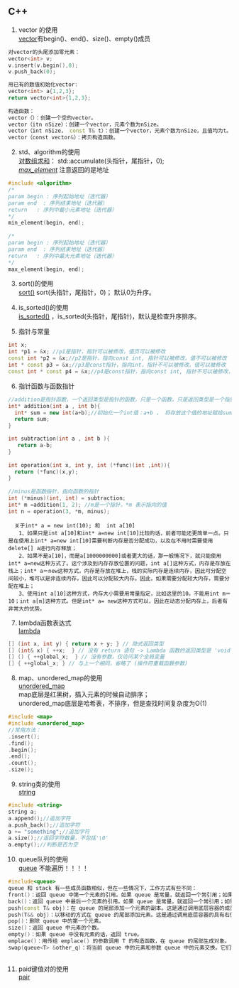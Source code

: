 ## C++

1. vector<T> 的使用   
[vector](https://www.runoob.com/w3cnote/cpp-vector-container-analysis.html)有begin()、end()、size()、empty()成员  

```cpp
对vector的头尾添加零元素：
vector<int> v;
v.insert(v.begin(),0);
v.push_back(0);

用已有的数值初始化vector:
vector<int> a{1,2,3};
return vector<int>{1,2,3};
  
构造函数：
vector（）：创建一个空的vector。
vector（itn nSize）：创建一个vector，元素个数为nSize。
vector（int nSize， const T& t）：创建一个vector，元素个数为nSize，且值均为t。
vector（const vector&）：拷贝构造函数。
```
  
2. std、algorithm的使用  
[对数组求和](https://blog.csdn.net/qq_21567767/article/details/82023752)： std::accumulate(头指针，尾指针，0);  
*[max_element](https://blog.csdn.net/qq_44017078/article/details/111658628)* 注意返回的是地址    
```cpp
#include <algorithm>
/*
param begin : 序列起始地址（迭代器）
param end  : 序列结束地址（迭代器）
return   : 序列中最小元素地址（迭代器）
*/
min_element(begin, end);
  
/*
param begin : 序列起始地址（迭代器）
param end  : 序列结束地址（迭代器）
return   : 序列中最大元素地址（迭代器）
*/
max_element(begin, end);
```
  
3. sort()的使用  
[sort()](https://www.cnblogs.com/stones-dream/p/10183210.html) sort(头指针，尾指针，0)；  默认0为升序。
  
4. is_sorted()的使用  
[is_sorted()](http://m.biancheng.net/view/7478.html) ，is_sorted(头指针，尾指针)，默认是检查升序排序。

5. 指针与常量
```cpp
int x;
int *p1 = &x; //p1是指针，指针可以被修改，值页可以被修改
const int *p2 = &x;//p2是指针，指向const int, 指针可以被修改，值不可以被修改
int * const p3 = &x;//p3是const指针，指向int，指针不可以被修改，值可以被修改
const int * const p4 = &x;//p4是const指针，指向const int, 指针不可以被修改，值不可以被修改
```
6. 指针函数与函数指针
```cpp
//addition是指针函数，一个返回类型是指针的函数，只是一个函数，只是返回类型是一个指针
int* addition(int a , int b){
  int* sum = new int(a+b);//初始化一个int值：a+b ， 将存放这个值的地址赋给sum。
  return sum;
}

int subtraction(int a , int b ){
   return a-b;  
}
 
int operation(int x, int y, int (*func)(int ,int)){
  return (*func)(x,y);  
}
  
//minus是函数指针，指向函数的指针
int (*minus)(int, int) = subtraction; 
int* m =addition(1, 2); //m是一个指针，*m 表示指向的值
int n = operation(3, *m, minus);
```
  
```
  关于int* a = new int(10); 和  int a[10] 
　　1、如果只是int a[10]和int* a=new int[10]比较的话，前者可能还更简单一点。只是在使用上int* a=new int[10]需要判断内存是否分配成功，以及在不用时需要使用delete[] a进行内存释放；
　　2、如果不是a[10]，而是a[1000000000]或者更大的话，那一般情况下，就只能使用int* a=new这种方式了。这个涉及到内存存放位置的问题，int a[]这种方式，内存是存放在栈上；int* a＝new这种方式，内存是存放在堆上，栈的实际内存是连续内存，因此可分配空间较小，堆可以是非连续内存，因此可以分配较大内存。因此，如果需要分配较大内存，需要分配在堆上；
　　3、使用int a[10]这种方式，内存大小需要用常量指定，比如这里的10。不能用int m＝10；int a[m]这种方式。但是int* a= new这种方式可以，因此在动态分配内存上，后者有非常大的优势。
```
  
7. lambda函数表达式  
[lambda](https://www.cnblogs.com/jimodetiantang/p/9016826.html)
```cpp
[] (int x, int y) { return x + y; } // 隐式返回类型
[] (int& x) { ++x;  } // 没有 return 语句 -> Lambda 函数的返回类型是 'void'
[] () { ++global_x;  } // 没有参数，仅访问某个全局变量
[] { ++global_x; } // 与上一个相同，省略了 (操作符重载函数参数)
```
  
8. map、unordered_map的使用  
[unordered_map](https://blog.csdn.net/qq_21997625/article/details/84672775)  
map底层是红黑树，插入元素的时候自动排序；  
unordered_map底层是哈希表，不排序，但是查找时间复杂度为O(1)
```cpp
#include <map>
#include <unordered_map>
//常用方法：
.insert();
.find();
.begin();
.end();
.count();
.size();
```

9. string类的使用  
[string](https://www.jb51.net/article/41725.htm)  
```cpp
#include <string>
string a;
a.append();//追加字符
a.push_back();//追加字符
a += "something";//追加字符
a.size();//返回字符数量，不包括'\0'
a.empty();//判断是否为空
```
  
10. queue队列的使用  
[queue](http://c.biancheng.net/view/479.html) 不能遍历！！！！
```cpp
#include<queue>
queue 和 stack 有一些成员函数相似，但在一些情况下，工作方式有些不同：
front()：返回 queue 中第一个元素的引用。如果 queue 是常量，就返回一个常引用；如果 queue 为空，返回值是未定义的。
back()：返回 queue 中最后一个元素的引用。如果 queue 是常量，就返回一个常引用；如果 queue 为空，返回值是未定义的。
push(const T& obj)：在 queue 的尾部添加一个元素的副本。这是通过调用底层容器的成员函数 push_back() 来完成的。
push(T&& obj)：以移动的方式在 queue 的尾部添加元素。这是通过调用底层容器的具有右值引用参数的成员函数 push_back() 来完成的。
pop()：删除 queue 中的第一个元素。
size()：返回 queue 中元素的个数。
empty()：如果 queue 中没有元素的话，返回 true。
emplace()：用传给 emplace() 的参数调用 T 的构造函数，在 queue 的尾部生成对象。
swap(queue<T> &other_q)：将当前 queue 中的元素和参数 queue 中的元素交换。它们需要包含相同类型的元素。也可以调用全局函数模板 swap() 来完成同样的操作。
  
```
11. paid键值对的使用  
[pair](https://www.cnblogs.com/lvmf/p/10777261.html)
